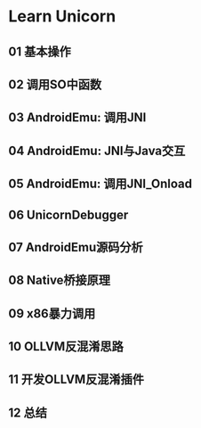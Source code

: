 # Learn Unicorn

## 01 基本操作

## 02 调用SO中函数

## 03 AndroidEmu: 调用JNI

## 04 AndroidEmu: JNI与Java交互

## 05 AndroidEmu: 调用JNI_Onload

## 06 UnicornDebugger

## 07 AndroidEmu源码分析

## 08 Native桥接原理

## 09 x86暴力调用

## 10 OLLVM反混淆思路

## 11 开发OLLVM反混淆插件

## 12 总结